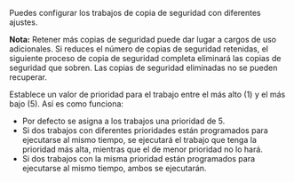 Puedes configurar los trabajos de copia de seguridad con diferentes ajustes.

**Nota:** Retener más copias de seguridad puede dar lugar a cargos de uso adicionales. Si reduces el número de copias de seguridad retenidas, el siguiente proceso de copia de seguridad completa eliminará las copias de seguridad que sobren. Las copias de seguridad eliminadas no se pueden recuperar.

Establece un valor de prioridad para el trabajo entre el más alto (1) y el más bajo (5). Así es como funciona:

-   Por defecto se asigna a los trabajos una prioridad de 5.
-   Si dos trabajos con diferentes prioridades están programados para ejecutarse al mismo tiempo, se ejecutará el trabajo que tenga la prioridad más alta, mientras que el de menor prioridad no lo hará.
-   Si dos trabajos con la misma prioridad están programados para ejecutarse al mismo tiempo, ambos se ejecutarán.
